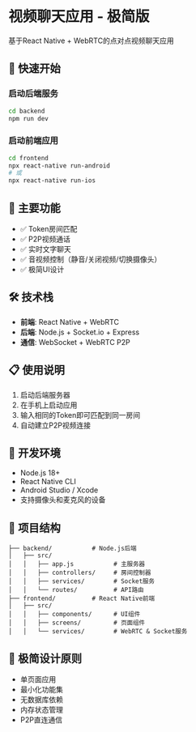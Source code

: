 # 视频聊天应用 - 极简版

基于React Native + WebRTC的点对点视频聊天应用

## 🚀 快速开始

### 启动后端服务
```bash
cd backend
npm run dev
```

### 启动前端应用
```bash
cd frontend
npx react-native run-android
# 或
npx react-native run-ios
```

## 📱 主要功能

- ✅ Token房间匹配
- ✅ P2P视频通话
- ✅ 实时文字聊天
- ✅ 音视频控制（静音/关闭视频/切换摄像头）
- ✅ 极简UI设计

## 🛠️ 技术栈

- **前端**: React Native + WebRTC
- **后端**: Node.js + Socket.io + Express
- **通信**: WebSocket + WebRTC P2P

## 📋 使用说明

1. 启动后端服务器
2. 在手机上启动应用
3. 输入相同的Token即可匹配到同一房间
4. 自动建立P2P视频连接

## 🔧 开发环境

- Node.js 18+
- React Native CLI
- Android Studio / Xcode
- 支持摄像头和麦克风的设备

## 📖 项目结构

```
├── backend/           # Node.js后端
│   ├── src/
│   │   ├── app.js           # 主服务器
│   │   ├── controllers/     # 房间控制器
│   │   ├── services/        # Socket服务
│   │   └── routes/          # API路由
├── frontend/          # React Native前端
│   ├── src/
│   │   ├── components/      # UI组件
│   │   ├── screens/         # 页面组件
│   │   └── services/        # WebRTC & Socket服务
```

## 🎯 极简设计原则

- 单页面应用
- 最小化功能集
- 无数据库依赖
- 内存状态管理
- P2P直连通信